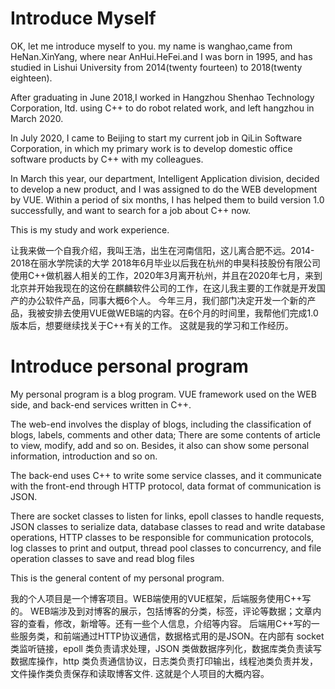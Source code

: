 # Introduce Myself

OK, let me introduce myself to you. my name is wanghao,came from HeNan.XinYang, where near AnHui.HeFei.and I was born in 1995, and has studied in Lishui University from 2014(twenty fourteen) to 2018(twenty eighteen).

After graduating in June 2018,I worked in Hangzhou Shenhao Technology Corporation, ltd. using C++ to do robot related work, and left hangzhou in March 2020.

In July 2020, I came to Beijing to start my current job in QiLin Software Corporation, in which my primary work is to develop domestic office software products by C++ with my colleagues.

In March this year, our department, Intelligent Application division, decided to develop a new product, and I was assigned to do the WEB development by VUE. Within a period of six months, I has helped them to build version 1.0 successfully, and want to search for a job about C++ now.

This is my study and work experience.

让我来做一个自我介绍，我叫王浩，出生在河南信阳，这儿离合肥不远。2014-2018在丽水学院读的大学
2018年6月毕业以后我在杭州的申昊科技股份有限公司使用C++做机器人相关的工作，2020年3月离开杭州，并且在2020年七月，来到北京并开始我现在的这份在麒麟软件公司的工作，在这儿我主要的工作就是开发国产的办公软件产品，同事大概6个人。
今年三月，我们部门决定开发一个新的产品，我被安排去使用VUE做WEB端的内容。在6个月的时间里，我帮他们完成1.0版本后，想要继续找关于C++有关的工作。
这就是我的学习和工作经历。 

# Introduce personal program

My personal program is a blog program. VUE framework used on the WEB side, and back-end services written in C++.

The web-end involves the display of blogs, including the classification of blogs, labels, comments and other data; There are some contents of article to view, modify, add and so on. Besides, it also can show some personal information, introduction and so on.

The back-end uses C++ to write some service classes, and it communicate with the front-end through HTTP protocol, data format of communication is JSON.

There are socket classes to listen for links, epoll classes to handle requests, JSON classes to serialize data, database classes to read and write database operations, HTTP classes to be responsible for communication protocols, log classes to print and output, thread pool classes to concurrency, and file operation classes to save and read blog files

This is the general content of my personal program.

我的个人项目是一个博客项目。WEB端使用的VUE框架，后端服务使用C++写的。
WEB端涉及到对博客的展示，包括博客的分类，标签，评论等数据；文章内容的查看，修改，新增等。还有一些个人信息，介绍等内容。
后端用C++写的一些服务类，和前端通过HTTP协议通信，数据格式用的是JSON。在内部有 socket 类监听链接，epoll 类负责请求处理，JSON 类做数据序列化，数据库类负责读写数据库操作，http 类负责通信协议，日志类负责打印输出，线程池类负责并发，文件操作类负责保存和读取博客文件.
这就是个人项目的大概内容。